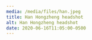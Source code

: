 ```yaml
---
media: /media/files/han.jpeg
title: Han Hongzheng headshot
alt: Han Hongzheng headshot
date: 2020-06-16T11:05:00-0500
---
```

